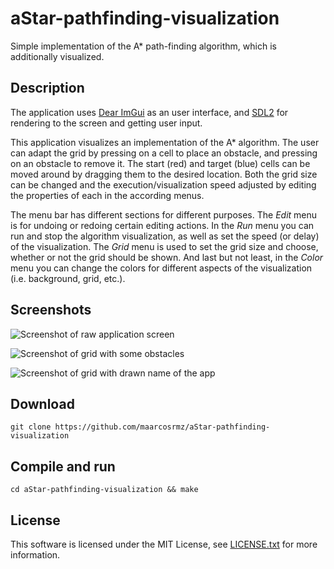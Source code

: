 # aStar-pathfinding-visualization
Simple implementation of the A* path-finding algorithm, which is additionally visualized.

## Description
The application uses [Dear ImGui](https://github.com/ocornut/imgui) as an user interface, and [SDL2](https://github.com/libsdl-org/SDL) for rendering to the screen and getting user input.

This application visualizes an implementation of the A* algorithm. The user can adapt the grid by pressing on a cell to place an obstacle, and pressing on an obstacle to remove it. The start (red) and target (blue) cells can be moved around by dragging them to the desired location. Both the grid size can be changed and the execution/visualization speed adjusted by editing the properties of each in the according menus.

The menu bar has different sections for different purposes. The _Edit_ menu is for undoing or redoing certain editing actions. In the _Run_ menu you can run and stop the algorithm visualization, as well as set the speed (or delay) of the visualization. The _Grid_ menu is used to set the grid size and choose, whether or not the grid should be shown. And last but not least, in the _Color_ menu you can change the colors for different aspects of the visualization (i.e. background, grid, etc.).

## Screenshots
![Screenshot of raw application screen](https://raw.githubusercontent.com/maarcosrmz/aStar-pathfinding-visualization/main/screenshots/AStar1.png)

![Screenshot of grid with some obstacles](https://raw.githubusercontent.com/maarcosrmz/aStar-pathfinding-visualization/main/screenshots/AStar2.png)

![Screenshot of grid with drawn name of the app](https://raw.githubusercontent.com/maarcosrmz/aStar-pathfinding-visualization/main/screenshots/AStar3.png)

## Download
```
git clone https://github.com/maarcosrmz/aStar-pathfinding-visualization
```

## Compile and run
```
cd aStar-pathfinding-visualization && make
```

## License
This software is licensed under the MIT License, see [LICENSE.txt](https://github.com/maarcosrmz/aStar-pathfinding-visualization/blob/main/LICENSE.txt) for more information.
